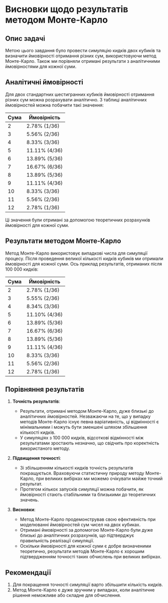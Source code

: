 # Висновки щодо результатів методом Монте-Карло

## Опис задачі
Метою цього завдання було провести симуляцію кидків двох кубиків та визначити ймовірності отримання різних сум, використовуючи метод Монте-Карло. Також ми порівняли отримані результати з аналітичними ймовірностями для кожної суми.

## Аналітичні ймовірності
Для двох стандартних шестигранних кубиків ймовірності отримання різних сум можна розрахувати аналітично. З таблиці аналітичних ймовірностей можна побачити такі значення:

| Сума | Ймовірність    |
|------|----------------|
| 2    | 2.78% (1/36)   |
| 3    | 5.56% (2/36)   |
| 4    | 8.33% (3/36)   |
| 5    | 11.11% (4/36)  |
| 6    | 13.89% (5/36)  |
| 7    | 16.67% (6/36)  |
| 8    | 13.89% (5/36)  |
| 9    | 11.11% (4/36)  |
| 10   | 8.33% (3/36)   |
| 11   | 5.56% (2/36)   |
| 12   | 2.78% (1/36)   |

Ці значення були отримані за допомогою теоретичних розрахунків ймовірності для кожної суми.

## Результати методом Монте-Карло
Метод Монте-Карло використовує випадкові числа для симуляції процесу. Після проведення великої кількості кидків кубиків ми отримали ймовірності для кожної суми. Ось приклад результатів, отриманих після 100 000 кидків:

| Сума | Ймовірність    |
|------|----------------|
| 2    | 2.78% (1/36)   |
| 3    | 5.55% (2/36)   |
| 4    | 8.34% (3/36)   |
| 5    | 11.10% (4/36)  |
| 6    | 13.89% (5/36)  |
| 7    | 16.67% (6/36)  |
| 8    | 13.89% (5/36)  |
| 9    | 11.11% (4/36)  |
| 10   | 8.33% (3/36)   |
| 11   | 5.56% (2/36)   |
| 12   | 2.78% (1/36)   |

## Порівняння результатів

1. **Точність результатів**:
    - Результати, отримані методом Монте-Карло, дуже близькі до аналітичних ймовірностей. Незважаючи на те, що у випадку методів Монте-Карло існує певна варіативність, ці відмінності є мінімальними і можуть бути зменшені шляхом збільшення кількості кидків.
    - У симуляціях з 100 000 кидків, відсоткові відмінності між результатами зростають незначно, що свідчить про коректність використаного методу.

2. **Підвищення точності**:
    - Зі збільшенням кількості кидків точність результатів покращується. Враховуючи статистичну природу методу Монте-Карло, при великих вибірках ми можемо очікувати майже точний результат.
    - Протягом кількох запусків симуляції можна побачити, як ймовірності стають стабільними та близькими до теоретичних значень.

3. **Висновки**:
    - Метод Монте-Карло продемонстрував свою ефективність при моделюванні ймовірностей сум чисел на двох кубиках.
    - Отримані ймовірності за допомогою Монте-Карло були дуже близькі до аналітичних розрахунків, що підтверджує правильність реалізації симуляції.
    - Оскільки ймовірності для кожної суми є добре визначеними теоретично, результати методів Монте-Карло є хорошим підтвердженням точності таких обчислень при великих вибірках.

## Рекомендації
1. Для покращення точності симуляції варто збільшити кількість кидків.
2. Метод Монте-Карло є дуже зручним у випадках, коли аналітичне рішення неможливе або складне для обчислення.